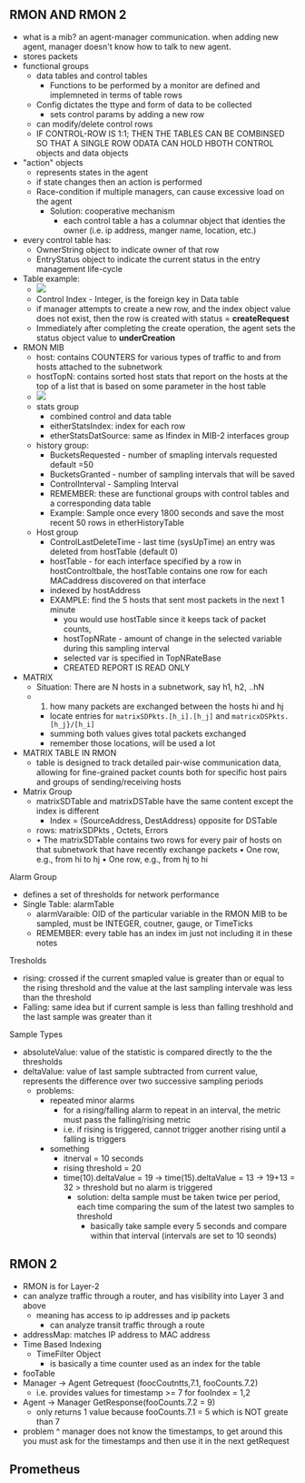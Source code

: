 ## RMON AND RMON 2
- what is a mib? an agent-manager communication. when adding new agent, manager doesn't know how to talk to new agent.
- stores packets
- functional groups
	- data tables and control tables
		- Functions to be performed by a monitor are defined and implemneted in terms of table rows
	- Config dictates the ttype and form of data to be collected
		- sets control params by adding a new row
	- can modify/delete control rows
	- IF CONTROL-ROW IS 1:1; THEN THE TABLES CAN BE COMBINSED SO THAT A SINGLE ROW ODATA CAN HOLD HBOTH CONTROL objects and data objects
- "action" objects
	- represents states in the agent
	- if state changes then an action is performed
	- Race-condition if multiple managers, can cause excessive load on the agent
		- Solution: cooperative mechanism
			- each control table a has a columnar object that identies the owner (i.e. ip address, manger name, location, etc.)
- every control table has:
	- OwnerString object to indicate owner of that row
	- EntryStatus object to indicate the current status in the entry management life-cycle
- Table example: 
	- **![](https://lh7-rt.googleusercontent.com/docsz/AD_4nXe5Zi8IsjjAohZDVoZOz-CBJx6k_SEbK7o62oN4A7wt3V8Mhm0cuJQwcn6OcvBP_f_lBNCEcEI4jtUEDsLJAd-I4eGLgIBAtSaYbWD8ZOEcOhapJSD11SN797cXRlxmZJWZPWX1APmGGz_v4Keo_4nk9jne?key=0KCUZw2UR7sJeuu1ksocZiZS)**
	- Control Index - Integer, is the foreign key in Data table
	- if manager attempts to create a new row, and the index object value does not exist, then the row is created with status = **createRequest**
	- Immediately after completing the create operation, the agent sets the status object value to **underCreation**
- RMON MIB
	- host: contains COUNTERS for various types of traffic to and from hosts attached to the subnetwork 
	- hostTopN: contains sorted host stats that report on the hosts at the top of a list that is based on some parameter in the host table
	- **![](https://lh7-rt.googleusercontent.com/docsz/AD_4nXcx6yVA1iwILJC9EPI1eTxdWX488lNd56AVDBwj_09XDCv93Deo4ZE2Qrn5U465bmV-pXpIkEufRz2g3rNubus3XB_XpAKYUjucTSkxZMupBuUjvorD388qHLGqI5UuEX8wljPsknOJET2sRABdfsWtV_PY?key=0KCUZw2UR7sJeuu1ksocZiZS)**
	- stats group
		- combined control and data table
		- eitherStatsIndex: index for each row
		- etherStatsDatSource: same as Ifindex in MIB-2 interfaces group
	- history group:
		- BucketsRequested - number of smapling intervals requested default =50
		- BucketsGranted - number of sampling intervals that will be saved
		- ControlInterval - Sampling Interval
		- REMEMBER: these are functional groups with control tables and a corresponding data table
		- Example: Sample once every 1800 seconds and save the most recent 50 rows in etherHistoryTable
	- Host group
		- ControlLastDeleteTime - last time (sysUpTime) an entry was deleted from hostTable (default 0)
		- hostTable - for each interface specified by a row in hostControltbale, the hostTable contains one row for each MACaddress discovered on that interface 
		- indexed by hostAddress
		- EXAMPLE: find the 5 hosts that sent most packets in the next 1 minute
			- you would use hostTable since it keeps tack of packet counts, 
			- hostTopNRate - amount of change in the selected variable during this sampling interval 
			- selected var is specified in TopNRateBase
			- CREATED REPORT IS READ ONLY
- MATRIX
	- Situation: There are N hosts in a subnetwork, say h1, h2, ..hN
	- 1. how many packets are exchanged between the hosts hi and hj
		- locate entries for `matrixSDPkts.[h_i].[h_j]` and `matricxDSPkts.[h_j}/[h_i]`
		- summing both values gives total packets exchanged
		- remember those locations, will be used a lot
- MATRIX TABLE IN RMON
	- table is designed to track detailed pair-wise communication data, allowing for fine-grained packet counts both for specific host pairs and groups of sending/receiving hosts
- Matrix Group
	- matrixSDTable and matrixDSTable have the same content except the index is different
		- Index = (SourceAddress, DestAddress) opposite for DSTable
	- rows: matrixSDPkts , Octets, Errors
	- • The matrixSDTable contains two rows for every pair of hosts on that subnetwork that have recently exchange packets
		• One row, e.g., from hi to hj
		• One row, e.g., from hj to hi

Alarm Group
- defines a set of thresholds for network performance 
- Single Table: alarmTable
	- alarmVaraible: OID of the particular variable in the RMON MIB to be sampled, must be INTEGER, coutner, gauge, or TimeTicks
	- REMEMBER: every table has an index im just not including it in these notes

Tresholds
- rising: crossed if the current smapled value is greater than or equal to the rising threshold and the value at the last sampling intervale was less than the threshold
- Falling: same idea but if current sample is less than falling treshhold and the last sample was greater than it

Sample Types
- absoluteValue: value of the statistic is compared directly to the the thresholds
- deltaValue: value of last sample subtracted from current value, represents the difference over two successive sampling periods
	- problems:
		- repeated minor alarms 
			- for a rising/falling alarm to repeat in an interval, the metric must pass the falling/rising metric
			- i.e. if rising is triggered, cannot trigger another rising until a falling is triggers
		- something
			- itnerval = 10 seconds
			- rising threshold = 20
			- time(10).deltaValue = 19 -> time(15).deltaValue =  13 -> 19+13 = 32 > threshold but no alarm is triggered
				- solution: delta sample must be taken twice per period, each time comparing the sum of the latest two samples to threshold 
					- basically take sample every 5 seconds and compare within that interval (intervals are set to 10 seonds)

## RMON 2
- RMON is for Layer-2
- can analyze traffic through a router, and has visibility into Layer 3 and above
	- meaning has access to ip addresses and ip packets
		- can analyze transit traffic through a route
- addressMap: matches IP address to MAC address
- Time Based Indexing
	- TimeFilter Object
		- is basically a time counter used as an index for the table
- fooTable
- Manager -> Agent Getrequest (foocCoutntts,7.1, fooCounts.7.2)
	- i.e. provides values for timestamp >= 7 for fooIndex = 1,2
- Agent -> Manager GetResponse(fooCounts.7.2 = 9)
	- only returns 1 value because fooCounts.7.1 = 5 which is NOT greate than 7
- problem ^ manager does not know the timestamps, to get around this you must ask for the timestamps and then use it in the next getRequest

## Prometheus 